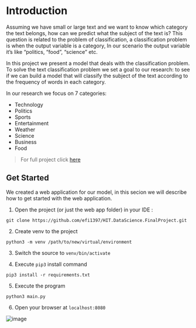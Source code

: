# Introduction

Assuming we have small or large text and we want to know which category the text belongs, how can we predict what the subject of the text is?
This question is related to the problem of classification, a classification problem is when the output variable is a category, In our scenario the output variable it’s like “politics, “food”, “science” etc.

In this project we present a model that deals with the classification problem. To solve the text classification problem we set a goal to our research: to see if we can build a model that will classify the subject of the text according to the frequency of words in each category.

In our research we focus on 7 categories:

* Technology
* Politics
* Sports
* Entertainment
* Weather
* Science
* Business
* Food

> For full project click [here](https://efi1397.github.io/HIT.DataScience.FinalProject/)

## Get Started

We created a web application for our model, in this secion we will describe how to get started with the web application.

1.  Open the project (or just the web app folder) in your IDE :  
```
git clone https://github.com/efi1397/HIT.DataScience.FinalProject.git
```

2.  Create venv to the project  
```
python3 -m venv /path/to/new/virtual/environment
```

3. Switch the source to `venv/bin/activate`


4. Execute `pip3` install command  

```
pip3 install -r requirements.txt
```

5. Execute the program  

```
python3 main.py
```

6. Open your browser at `localhost:8080`  

![image](https://user-images.githubusercontent.com/76474133/176117769-4a91579a-e55d-481e-8057-2108a164baef.png)
